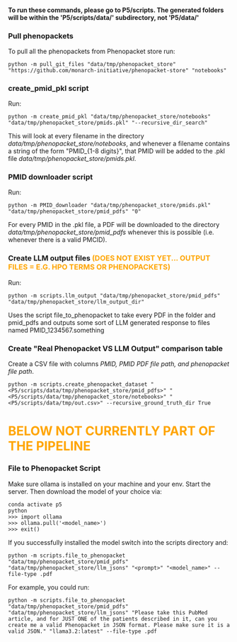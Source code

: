 #### To run these commands, please go to P5/scripts. The generated folders will be within the 'P5/scripts/data/' subdirectory, not 'P5/data/'

### Pull phenopackets
To pull all the phenopackets from Phenopacket store run:
```shell
python -m pull_git_files "data/tmp/phenopacket_store" "https://github.com/monarch-initiative/phenopacket-store" "notebooks"
```

### create_pmid_pkl script
Run: 
```shell
python -m create_pmid_pkl "data/tmp/phenopacket_store/notebooks" "data/tmp/phenopacket_store/pmids.pkl" "--recursive_dir_search"
```
This will look at every filename in the directory *data/tmp/phenopacket_store/notebooks*, and whenever a filename contains a string of the form
"PMID_{1-8 digits}", that PMID will be added to the .pkl file *data/tmp/phenopacket_store/pmids.pkl*. 

### PMID downloader script
Run: 
```shell
python -m PMID_downloader "data/tmp/phenopacket_store/pmids.pkl" "data/tmp/phenopacket_store/pmid_pdfs" "0"
```
For every PMID in the .pkl file, a PDF will be downloaded to the directory *data/tmp/phenopacket_store/pmid_pdfs* whenever this is possible (i.e. whenever there is a valid PMCID). 

### Create LLM output files <span style="color:orange">(DOES NOT EXIST YET... OUTPUT FILES = E.G. HPO TERMS OR PHENOPACKETS)</span>

Run: 
```shell
python -m scripts.llm_output "data/tmp/phenopacket_store/pmid_pdfs" "data/tmp/phenopacket_store/llm_output_dir"
```

Uses the script file_to_phenopacket to take every PDF in the folder and pmid_pdfs and outputs some sort of LLM generated response to files named PMID_1234567.something

### Create "Real Phenopacket VS LLM Output" comparison table

Create a CSV file with columns *PMID, PMID PDF file path, and phenopacket file path*.
```shell
python -m scripts.create_phenopacket_dataset "<P5/scripts/data/tmp/phenopacket_store/pmid_pdfs>" "<P5/scripts/data/tmp/phenopacket_store/notebooks>" "<P5/scripts/data/tmp/out.csv>" --recursive_ground_truth_dir True
```

# <span style="color:orange">BELOW NOT CURRENTLY PART OF THE PIPELINE</span>

### File to Phenopacket Script
Make sure ollama is installed on your machine and your env. Start the server.
Then download the model of your choice via:
```shell
conda activate p5
python
>>> import ollama
>>> ollama.pull('<model_name>')
>>> exit()
```

If you successfully installed the model switch into the scripts directory and:
```shell 
python -m scripts.file_to_phenopacket "data/tmp/phenopacket_store/pmid_pdfs" "data/tmp/phenopacket_store/llm_jsons" "<prompt>" "<model_name>" --file-type .pdf
```

For example, you could run:
```shell 
python -m scripts.file_to_phenopacket "data/tmp/phenopacket_store/pmid_pdfs" "data/tmp/phenopacket_store/llm_jsons" "Please take this PubMed article, and for JUST ONE of the patients described in it, can you create me a valid Phenopacket in JSON format. Please make sure it is a valid JSON." "llama3.2:latest" --file-type .pdf
```

